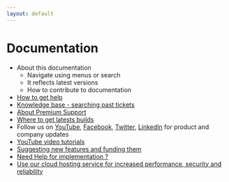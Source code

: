 ```yaml
---
layout: default
---
```


# Documentation

- About this documentation
    - Navigate using menus or search
    - It reflects latest versions
    - How to contribute to documentation
- [How to get help][help]
- [Knowledge base - searching past tickets][Tickets]
- [About Premium Support][Support]
- [Where to get latests builds][builds]
- Follow us on [YouTube][youtube], [Facebook][facebook], [Twitter][twitter], [LinkedIn][linkedin] for product and company updates
- [YouTube video tutorials][tutorials]
- [Suggesting new features and funding them][features]
- [Need Help for implementation ?][implementation]
- [Use our cloud hosting service for increased performance, security and reliability][hosting]

[youtube]: <https://www.youtube.com/user/dnnsharp/videos>
[facebook]: <https://www.facebook.com/DnnSharp/>
[twitter]: <https://twitter.com/DnnSharp>
[linkedin]: <https://www.linkedin.com/company/dnn-sharp/>
[tutorials]: <https://blog.dnnsharp.com/1001>
[implementation]: <https://www.dnnsharp.com/support/premium>
[hosting]: <https://www.dnnsharp.com/hosting>
[features]:<https://www.dnnsharp.com/products/features-by-request>
[Support]:<https://www.dnnsharp.com/support/premium>
[Tickets]:<https://www.dnnsharp.com/helpcenter/all-tickets>
[help]:<https://www.dnnsharp.com/helpcenter>
[builds]:<https://www.dnnsharp.com/dnn/modules>
